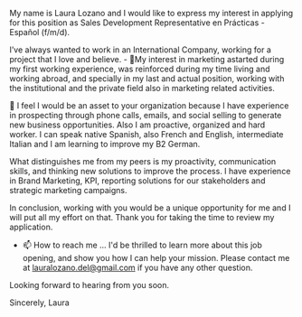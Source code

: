 My name is Laura Lozano and I would like to express my interest in applying for this position as Sales Development Representative en Prácticas - Español (f/m/d). 

I’ve always wanted to work in an International Company, working for a project that I love and believe. - 👀My interest in marketing astarted during my first working experience, was reinforced during my time living and working abroad, and specially in my last and actual position, working with the institutional and the private field also in marketing related activities. 

🌱 I feel I would be an asset to your organization because I have experience in prospecting through phone calls, emails, and social selling to generate new business opportunities. Also I am proactive, organized and hard worker. I can speak native Spanish, also French and English, intermediate  Italian and I am learning to improve my B2 German. 

What distinguishes me from my peers is my proactivity, communication skills, and thinking new solutions to improve the process. I have experience in Brand Marketing, KPI, reporting solutions for our stakeholders and strategic marketing campaigns. 

In conclusion, working with you would be a unique opportunity for me and I will put all my effort on that. Thank you for taking the time to review my application. 

- 📫 How to reach me ...
I'd be thrilled to learn more about this job opening, and show you how I can help your mission. Please contact me at lauralozano.del@gmail.com if you have any other question.

Looking  forward to hearing from you soon. 

Sincerely, 
Laura
